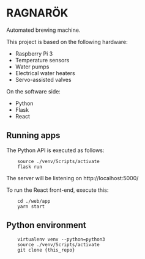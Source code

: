 RAGNARÖK
========
Automated brewing machine.

This project is based on the following hardware:
* Raspberry Pi 3
* Temperature sensors
* Water pumps
* Electrical water heaters
* Servo-assisted valves

On the software side:
* Python
* Flask
* React

Running apps
------------
The Python API is executed as follows:
~~~
    source ./venv/Scripts/activate
    flask run
~~~
The server will be listening on http://localhost:5000/

To run the React front-end, execute this:
~~~
    cd ./web/app
    yarn start
~~~

Python environment
------------------
~~~
    virtualenv venv --python=python3
    source ./venv/Scripts/activate
    git clone {this_repo}
~~~